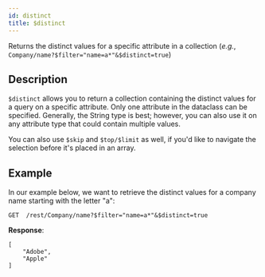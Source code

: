 ```yaml
---
id: distinct
title: $distinct
---
```



Returns the distinct values for a specific attribute in a collection (*e.g.*, `Company/name?$filter="name=a*"&$distinct=true`)


## Description   

`$distinct` allows you to return a collection containing the distinct values for a query on a specific attribute. Only one attribute in the dataclass can be specified. Generally, the String type is best; however, you can also use it on any attribute type that could contain multiple values.

You can also use `$skip` and `$top/$limit` as well, if you'd like to navigate the selection before it's placed in an array.

## Example  
In our example below, we want to retrieve the distinct values for a company name starting with the letter "a":

 `GET  /rest/Company/name?$filter="name=a*"&$distinct=true`

**Response**:

````
[
    "Adobe",
    "Apple"
]
````
